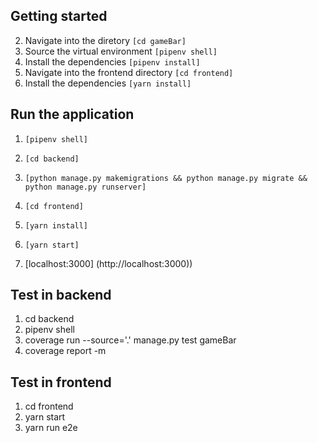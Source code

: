
## Getting started
2. Navigate into the diretory ```[cd gameBar]```
3. Source the virtual environment ```[pipenv shell]```
4. Install the dependencies ```[pipenv install]```
5. Navigate into the frontend directory ```[cd frontend]```
5. Install the dependencies ```[yarn install]```

## Run the application
1. ```[pipenv shell]```
2. ```[cd backend]```
3. ```[python manage.py makemigrations && python manage.py migrate && python manage.py runserver]```

1. ```[cd frontend]```
2. ```[yarn install]```
3. ```[yarn start]```
4. [localhost:3000] (http://localhost:3000))

## Test in backend
1. cd backend
2. pipenv shell
3. coverage run --source='.' manage.py test gameBar
4. coverage report -m

## Test in frontend
1. cd frontend
2. yarn start
3. yarn run e2e